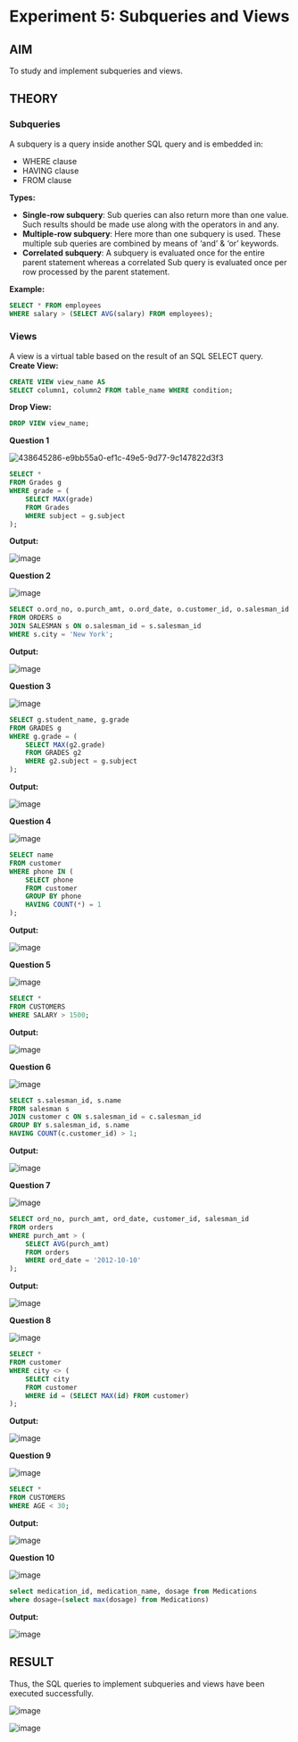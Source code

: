 # Experiment 5: Subqueries and Views

## AIM
To study and implement subqueries and views.

## THEORY

### Subqueries
A subquery is a query inside another SQL query and is embedded in:
- WHERE clause
- HAVING clause
- FROM clause

**Types:**
- **Single-row subquery**:
  Sub queries can also return more than one value. Such results should be made use along with the operators in and any.
- **Multiple-row subquery**:
  Here more than one subquery is used. These multiple sub queries are combined by means of ‘and’ & ‘or’ keywords.
- **Correlated subquery**:
  A subquery is evaluated once for the entire parent statement whereas a correlated Sub query is evaluated once per row processed by the parent statement.

**Example:**
```sql
SELECT * FROM employees
WHERE salary > (SELECT AVG(salary) FROM employees);
```
### Views
A view is a virtual table based on the result of an SQL SELECT query.
**Create View:**
```sql
CREATE VIEW view_name AS
SELECT column1, column2 FROM table_name WHERE condition;
```
**Drop View:**
```sql
DROP VIEW view_name;
```

**Question 1**

![438645286-e9bb55a0-ef1c-49e5-9d77-9c147822d3f3](https://github.com/user-attachments/assets/a78db943-fcb0-48b3-9141-0aa4040acaf5)


```sql
SELECT * 
FROM Grades g
WHERE grade = (
    SELECT MAX(grade)
    FROM Grades
    WHERE subject = g.subject
);

```

**Output:**

![image](https://github.com/user-attachments/assets/706eb095-e682-4361-b651-c5290beaf03b)

**Question 2**

![image](https://github.com/user-attachments/assets/438a3ef2-e40f-435f-8779-eba5d3ce11cd)


```sql
SELECT o.ord_no, o.purch_amt, o.ord_date, o.customer_id, o.salesman_id
FROM ORDERS o
JOIN SALESMAN s ON o.salesman_id = s.salesman_id
WHERE s.city = 'New York';

```

**Output:**

![image](https://github.com/user-attachments/assets/1f889e21-d1f6-4db1-925c-af8522eefd7a)

**Question 3**

![image](https://github.com/user-attachments/assets/459f351c-c7a4-4c18-aeaa-46a99d1729eb)


```sql
SELECT g.student_name, g.grade
FROM GRADES g
WHERE g.grade = (
    SELECT MAX(g2.grade)
    FROM GRADES g2
    WHERE g2.subject = g.subject
);
```

**Output:**

![image](https://github.com/user-attachments/assets/4e127124-85a1-46d0-ab2d-f2afac2b045f)

**Question 4**

![image](https://github.com/user-attachments/assets/d14c69be-a30f-47c4-9832-bbd847269d51)


```sql
SELECT name
FROM customer
WHERE phone IN (
    SELECT phone
    FROM customer
    GROUP BY phone
    HAVING COUNT(*) = 1
);

```

**Output:**

![image](https://github.com/user-attachments/assets/447289c5-280c-43a3-b18e-8924c745f1cc)

**Question 5**

![image](https://github.com/user-attachments/assets/27ed12b3-6c10-4092-b00d-8a81420aefb6)


```sql
SELECT *
FROM CUSTOMERS
WHERE SALARY > 1500;

```

**Output:**

![image](https://github.com/user-attachments/assets/26a03ad4-658b-4d40-9971-70e4bcb6d7e5)

**Question 6**

![image](https://github.com/user-attachments/assets/f65dd57a-8b3a-47d7-8c94-b37f1c6d290d)


```sql
SELECT s.salesman_id, s.name
FROM salesman s
JOIN customer c ON s.salesman_id = c.salesman_id
GROUP BY s.salesman_id, s.name
HAVING COUNT(c.customer_id) > 1;

```

**Output:**

![image](https://github.com/user-attachments/assets/7e181040-b040-4886-b967-8a0001a6bbd9)

**Question 7**

![image](https://github.com/user-attachments/assets/808408e8-1247-46df-ac5f-81a5384c9df1)


```sql
SELECT ord_no, purch_amt, ord_date, customer_id, salesman_id
FROM orders
WHERE purch_amt > (
    SELECT AVG(purch_amt)
    FROM orders
    WHERE ord_date = '2012-10-10'
);
```

**Output:**

![image](https://github.com/user-attachments/assets/0c5ed138-f98a-4f9c-a6b5-6f0f1091917b)

**Question 8**

![image](https://github.com/user-attachments/assets/b9e11780-9beb-41ae-a2d5-a8c91102599f)


```sql
SELECT *
FROM customer
WHERE city <> (
    SELECT city
    FROM customer
    WHERE id = (SELECT MAX(id) FROM customer)
);

```

**Output:**

![image](https://github.com/user-attachments/assets/8c5b549d-2bc7-4832-8213-66b966e7efbe)

**Question 9**

![image](https://github.com/user-attachments/assets/a64e12dd-4153-4dcf-bab1-52b5c3c31dcf)


```sql
SELECT *
FROM CUSTOMERS
WHERE AGE < 30;

```

**Output:**

![image](https://github.com/user-attachments/assets/44c588a9-04c8-42c6-9aa1-c9e01f25dc9d)

**Question 10**

![image](https://github.com/user-attachments/assets/4be29dfb-b9b3-4e35-a9b6-116e2b8656b4)


```sql
select medication_id, medication_name, dosage from Medications
where dosage=(select max(dosage) from Medications)
```

**Output:**

![image](https://github.com/user-attachments/assets/31cfccd8-a2f2-4fe6-9ab9-b0dbf417db55)


## RESULT
Thus, the SQL queries to implement subqueries and views have been executed successfully.

![image](https://github.com/user-attachments/assets/24dd6d22-3ddb-4d2c-9b8f-7e8d1f448f8a)

![image](https://github.com/user-attachments/assets/1b6404de-49db-4768-89ba-f886b00789c4)
